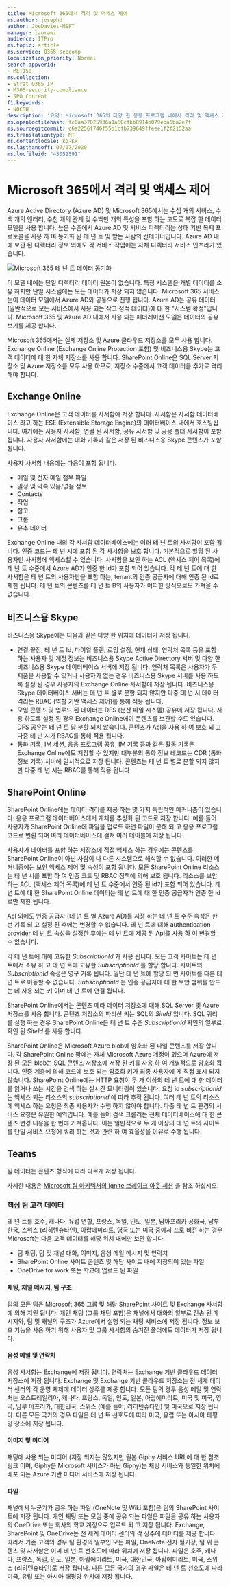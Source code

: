 ```yaml
---
title: Microsoft 365에서 격리 및 액세스 제어
ms.author: josephd
author: JoeDavies-MSFT
manager: laurawi
audience: ITPro
ms.topic: article
ms.service: O365-seccomp
localization_priority: Normal
search.appverid:
- MET150
ms.collection:
- Strat_O365_IP
- M365-security-compliance
- SPO_Content
f1.keywords:
- NOCSH
description: '요약: Microsoft 365의 다양 한 응용 프로그램 내에서 격리 및 액세스 제어에 대 한 설명입니다.'
ms.openlocfilehash: fc0aa37025936a1a60cfbb8914b079eba5ba2e7f
ms.sourcegitcommit: c6a2256f746f55d1cfb739649ffeee1f2f2152aa
ms.translationtype: MT
ms.contentlocale: ko-KR
ms.lasthandoff: 07/07/2020
ms.locfileid: "45052591"
---
```

# <a name="isolation-and-access-control-in-microsoft-365"></a>Microsoft 365에서 격리 및 액세스 제어

Azure Active Directory (Azure AD) 및 Microsoft 365에서는 수십 개의 서비스, 수백 개의 엔터티, 수천 개의 관계 및 수백만 개의 특성을 포함 하는 고도로 복잡 한 데이터 모델을 사용 합니다. 높은 수준에서 Azure AD 및 서비스 디렉터리는 상태 기반 복제 프로토콜을 사용 하 여 동기화 된 테 넌 트 및 받는 사람의 컨테이너입니다. Azure AD 내에 보관 된 디렉터리 정보 외에도 각 서비스 작업에는 자체 디렉터리 서비스 인프라가 있습니다.
 
![Microsoft 365 테 넌 트 데이터 동기화](media/office-365-isolation-tenant-data-sync.png)

이 모델 내에는 단일 디렉터리 데이터 원본이 없습니다. 특정 시스템은 개별 데이터를 소유 하지만 단일 시스템에는 모든 데이터가 저장 되지 않습니다. Microsoft 365 서비스는이 데이터 모델에서 Azure AD와 공동으로 진행 됩니다. Azure AD는 공유 데이터 (일반적으로 모든 서비스에서 사용 되는 작고 정적 데이터)에 대 한 "시스템 확정"입니다. Microsoft 365 및 Azure AD 내에서 사용 되는 페더레이션 모델은 데이터의 공유 보기를 제공 합니다.

Microsoft 365에서는 실제 저장소 및 Azure 클라우드 저장소를 모두 사용 합니다. Exchange Online (Exchange Online Protection 포함) 및 비즈니스용 Skype는 고객 데이터에 대 한 자체 저장소를 사용 합니다. SharePoint Online은 SQL Server 저장소 및 Azure 저장소를 모두 사용 하므로, 저장소 수준에서 고객 데이터를 추가로 격리 해야 합니다.

## <a name="exchange-online"></a>Exchange Online

Exchange Online은 고객 데이터를 사서함에 저장 합니다. 사서함은 사서함 데이터베이스 라고 하는 ESE (Extensible Storage Engine)의 데이터베이스 내에서 호스팅됩니다. 여기에는 사용자 사서함, 연결 된 사서함, 공유 사서함 및 공용 폴더 사서함이 포함 됩니다. 사용자 사서함에는 대화 기록과 같은 저장 된 비즈니스용 Skype 콘텐츠가 포함 됩니다.

사용자 사서함 내용에는 다음이 포함 됩니다.

- 메일 및 전자 메일 첨부 파일
- 일정 및 약속 있음/없음 정보
- Contacts
- 작업
- 참고
- 그룹
- 유추 데이터

Exchange Online 내의 각 사서함 데이터베이스에는 여러 테 넌 트의 사서함이 포함 됩니다. 인증 코드는 테 넌 시에 포함 된 각 사서함을 보호 합니다. 기본적으로 할당 된 사용자만 사서함에 액세스할 수 있습니다. 사서함을 보안 하는 ACL (액세스 제어 목록)에 테 넌 트 수준에서 Azure AD가 인증 한 id가 포함 되어 있습니다. 각 테 넌 트에 대 한 사서함은 테 넌 트의 사용자만을 포함 하는, tenant의 인증 공급자에 대해 인증 된 id로 제한 됩니다. 테 넌 트의 콘텐츠를 테 넌 트 B의 사용자가 어떠한 방식으로도 가져올 수 없습니다.

## <a name="skype-for-business"></a>비즈니스용 Skype

비즈니스용 Skype에는 다음과 같은 다양 한 위치에 데이터가 저장 됩니다.

- 연결 끝점, 테 넌 트 Id, 다이얼 플랜, 로밍 설정, 현재 상태, 연락처 목록 등을 포함 하는 사용자 및 계정 정보는 비즈니스용 Skype Active Directory 서버 및 다양 한 비즈니스용 Skype 데이터베이스 서버에 저장 됩니다. 연락처 목록은 사용자가 두 제품을 사용할 수 있거나 사용자가 없는 경우 비즈니스용 Skype 서버를 사용 하도록 설정 된 경우 사용자의 Exchange Online 사서함에 저장 됩니다. 비즈니스용 Skype 데이터베이스 서버는 테 넌 트 별로 분할 되지 않지만 다중 테 넌 시 데이터 격리는 RBAC (역할 기반 액세스 제어)를 통해 적용 됩니다.
- 모임 콘텐츠 및 업로드 된 데이터는 DFS (분산 파일 시스템) 공유에 저장 됩니다. 사용 하도록 설정 된 경우 Exchange Online에이 콘텐츠를 보관할 수도 있습니다. DFS 공유는 테 넌 트 당 분할 되지 않습니다. 콘텐츠가 Acl을 사용 하 여 보호 되 고 다중 테 넌 시가 RBAC를 통해 적용 됩니다.
- 통화 기록, IM 세션, 응용 프로그램 공유, IM 기록 등과 같은 활동 기록은 Exchange Online에도 저장할 수 있지만 대부분의 통화 정보 레코드는 CDR (통화 정보 기록) 서버에 일시적으로 저장 됩니다. 콘텐츠는 테 넌 트 별로 분할 되지 않지만 다중 테 넌 시는 RBAC를 통해 적용 됩니다.

## <a name="sharepoint-online"></a>SharePoint Online

SharePoint Online에는 데이터 격리를 제공 하는 몇 가지 독립적인 메커니즘이 있습니다. 응용 프로그램 데이터베이스에서 개체를 추상화 된 코드로 저장 합니다. 예를 들어 사용자가 SharePoint Online에 파일을 업로드 하면 파일이 분해 되 고 응용 프로그램 코드로 변환 되며 여러 데이터베이스에 걸쳐 여러 테이블에 저장 됩니다.

사용자가 데이터를 포함 하는 저장소에 직접 액세스 하는 경우에는 콘텐츠를 SharePoint Online이 아닌 사람이 나 다른 시스템으로 해석할 수 없습니다. 이러한 메커니즘에는 보안 액세스 제어 및 속성이 포함 됩니다. 모든 SharePoint Online 리소스는 테 넌 시를 포함 하 여 인증 코드 및 RBAC 정책에 의해 보호 됩니다. 리소스를 보안 하는 ACL (액세스 제어 목록)에 테 넌 트 수준에서 인증 된 id가 포함 되어 있습니다. 테 넌 트에 대 한 SharePoint Online 데이터는 테 넌 트에 대 한 인증 공급자가 인증 한 id로만 제한 됩니다.

Acl 외에도 인증 공급자 (테 넌 트 별 Azure AD)를 지정 하는 테 넌 트 수준 속성은 한 번 기록 되 고 설정 된 후에는 변경할 수 없습니다. 테 넌 트에 대해 authentication provider 테 넌 트 속성을 설정한 후에는 테 넌 트에 제공 된 Api를 사용 하 여 변경할 수 없습니다.

각 테 넌 트에 대해 고유한 *SubscriptionId* 가 사용 됩니다. 모든 고객 사이트는 테 넌 트에서 소유 하 고 테 넌 트에 고유한 *SubscriptionId* 를 할당 합니다. 사이트의 *SubscriptionId* 속성은 영구 기록 됩니다. 일단 테 넌 트에 할당 되 면 사이트를 다른 테 넌 트로 이동할 수 없습니다. *SubscriptionId* 는 인증 공급자에 대 한 보안 범위를 만드는 데 사용 되는 키 이며 테 넌 트에 연결 됩니다.

SharePoint Online에서는 콘텐츠 메타 데이터 저장소에 대해 SQL Server 및 Azure 저장소를 사용 합니다. 콘텐츠 저장소의 파티션 키는 SQL의 *SiteId* 입니다. SQL 쿼리를 실행 하는 경우 SharePoint Online은 테 넌 트 수준 *SubscriptionId* 확인의 일부로 확인 된 *SiteId* 를 사용 합니다.

SharePoint Online은 Microsoft Azure blob에 암호화 된 파일 콘텐츠를 저장 합니다. 각 SharePoint Online 팜에는 자체 Microsoft Azure 계정이 있으며 Azure에 저장 된 모든 blob는 SQL 콘텐츠 저장소에 저장 된 키를 사용 하 여 개별적으로 암호화 됩니다. 인증 계층에 의해 코드에 보호 되는 암호화 키가 최종 사용자에 게 직접 표시 되지 않습니다. SharePoint Online에는 HTTP 요청이 두 개 이상의 테 넌 트에 대 한 데이터를 읽거나 쓰는 시간을 검색 하는 실시간 모니터링이 있습니다. 요청 id *subscriptionid* 는 액세스 되는 리소스의 *subscriptionid* 에 따라 추적 됩니다. 여러 테 넌 트의 리소스에 액세스 하는 요청은 최종 사용자가 수행 하지 않아야 합니다. 다중 테 넌 트 환경의 서비스 요청은 유일한 예외입니다. 예를 들어 검색 크롤러는 전체 데이터베이스에 대 한 콘텐츠 변경 내용을 한 번에 가져옵니다. 이는 일반적으로 두 개 이상의 테 넌 트의 사이트를 단일 서비스 요청에 쿼리 하는 것과 관련 하 여 효율성을 이유로 수행 됩니다.

## <a name="teams"></a>Teams

팀 데이터는 콘텐츠 형식에 따라 다르게 저장 됩니다. 

자세한 내용은 [Microsoft 팀 아키텍처의 Ignite 브레이크 아웃 세션](https://channel9.msdn.com/Events/Ignite/Microsoft-Ignite-Orlando-2017/BRK3071) 을 참조 하십시오.

### <a name="core-teams-customer-data"></a>핵심 팀 고객 데이터

테 넌 트를 호주, 캐나다, 유럽 연합, 프랑스, 독일, 인도, 일본, 남아프리카 공화국, 남부 한국, 스위스 (리히텐슈타인), 아랍에미리트, 영국 또는 미국 중에서 프로 비전 하는 경우 Microsoft는 다음 고객 데이터를 해당 위치 내에만 보관 합니다.

- 팀 채팅, 팀 및 채널 대화, 이미지, 음성 메일 메시지 및 연락처
- SharePoint Online 사이트 콘텐츠 및 해당 사이트 내에 저장되어 있는 파일
- OneDrive for work 또는 학교에 업로드 된 파일

#### <a name="chat-channel-messages-team-structure"></a>채팅, 채널 메시지, 팀 구조

팀의 모든 팀은 Microsoft 365 그룹 및 해당 SharePoint 사이트 및 Exchange 사서함에 의해 지원 됩니다. 개인 채팅 (그룹 채팅 포함)은 채널에서 대화의 일부로 전송 된 메시지와, 팀 및 채널의 구조가 Azure에서 실행 되는 채팅 서비스에 저장 됩니다. 정보 보호 기능을 사용 하기 위해 사용자 및 그룹 사서함의 숨겨진 폴더에도 데이터가 저장 됩니다.

#### <a name="voicemail-and-contacts"></a>음성 메일 및 연락처

음성 사서함는 Exchange에 저장 됩니다. 연락처는 Exchange 기반 클라우드 데이터 저장소에 저장 됩니다. Exchange 및 Exchange 기반 클라우드 저장소는 전 세계 데이터 센터의 각 운영 체제에 데이터 상주를 제공 합니다. 모든 팀의 경우 음성 메일 및 연락처는 오스트레일리아, 캐나다, 프랑스, 독일, 인도, 일본, 아랍에미리트, 미국 및 미국, 영국, 남부 아프리카, 대한민국, 스위스 (예를 들어, 리히텐슈타인) 및 미국으로 저장 됩니다. 다른 모든 국가의 경우 파일은 테 넌 트 선호도에 따라 미국, 유럽 또는 아시아 태평양 장소에 저장 됩니다.

#### <a name="images-and-media"></a>이미지 및 미디어

채팅에 사용 되는 미디어 (저장 되지는 않았지만 원본 Giphy 서비스 URL에 대 한 참조 링크 이며, Giphy은 Microsoft 서비스가 아닌 Giphy)는 채팅 서비스와 동일한 위치에 배포 되는 Azure 기반 미디어 서비스에 저장 됩니다.

#### <a name="files"></a>파일

채널에서 누군가가 공유 하는 파일 (OneNote 및 Wiki 포함)은 팀의 SharePoint 사이트에 저장 됩니다. 개인 채팅 또는 모임 중에 공유 되는 파일은 파일을 공유 하는 사용자의 OneDrive 또는 회사의 학교 계정으로 업로드 되 고 저장 됩니다. Exchange, SharePoint 및 OneDrive는 전 세계 데이터 센터의 각 상주에 데이터를 제공 합니다. 따라서 기존 고객의 경우 팀 환경의 일부인 모든 파일, OneNote 전자 필기장, 팀 위 콘텐츠 및 사서함은 이미 테 넌 트 선호도에 따라 위치에 저장 됩니다. 파일은 호주, 캐나다, 프랑스, 독일, 인도, 일본, 아랍에미리트, 미국, 대한민국, 아랍에미리트, 미국, 스위스 (리히텐슈타인)로 저장 됩니다. 다른 모든 국가의 경우 파일은 테 넌 트 선호도에 따라 미국, 유럽 또는 아시아 태평양 위치에 저장 됩니다.
